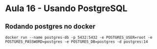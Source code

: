 # Aula 16 - Usando PostgreSQL


## Rodando postgres no docker

```shell
docker run --name postgres-db -p 5432:5432 -e POSTGRES_USER=root -e POSTGRES_PASSWORD=postgres -e POSTGRES_DB=postgres -d postgres:14
```